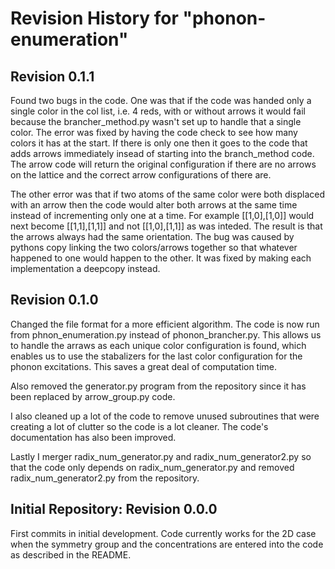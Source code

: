 # Revision History for "phonon-enumeration"

## Revision 0.1.1

Found two bugs in the code. One was that if the code was handed only a
single color in the col list, i.e. 4 reds, with or without arrows it
would fail because the brancher_method.py wasn't set up to handle that
a single color. The error was fixed by having the code check to see
how many colors it has at the start. If there is only one then it goes
to the code that adds arrows immediately insead of starting into the
branch_method code. The arrow code will return the original
configuration if there are no arrows on the lattice and the correct
arrow configurations of there are.

The other error was that if two atoms of the same color were both
displaced with an arrow then the code would alter both arrows at the
same time instead of incrementing only one at a time. For example
[[1,0],[1,0]] would next become [[1,1],[1,1]] and not [[1,0],[1,1]] as
was inteded. The result is that the arrows always had the same
orientation. The bug was caused by pythons copy linking the two
colors/arrows together so that whatever happened to one would happen
to the other. It was fixed by making each implementation a deepcopy
instead.


## Revision 0.1.0

Changed the file format for a more efficient algorithm. The code is
now run from phnon_enumeration.py instead of phonon_brancher.py. This
allows us to handle the arraws as each unique color configuration is
found, which enables us to use the stabalizers for the last color
configuration for the phonon excitations. This saves a great deal of
computation time.

Also removed the generator.py program from the repository since it has
been replaced by arrow_group.py code.

I also cleaned up a lot of the code to remove unused subroutines that
were creating a lot of clutter so the code is a lot cleaner. The
code's documentation has also been improved.

Lastly I merger radix_num_generator.py and radix_num_generator2.py so
that the code only depends on radix_num_generator.py and removed
radix_num_generator2.py from the repository.

## Initial Repository: Revision 0.0.0

First commits in initial development. Code currently works for the 2D
case when the symmetry group and the concentrations are entered into
the code as described in the README.
